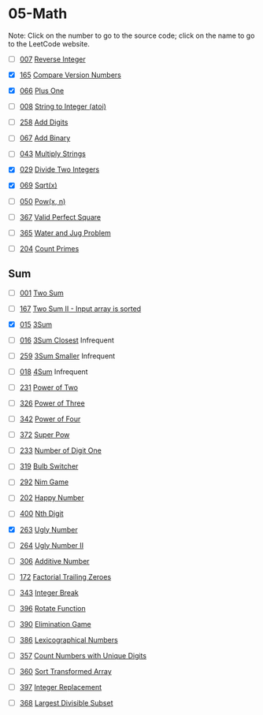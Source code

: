# 05-Math
Note: Click on the number to go to the source code; click on the name to go to the LeetCode website.

- [ ] [007](007_Reverse_Integer.cpp) [Reverse Integer](https://leetcode.com/problems/reverse-integer/description/)

- [x] [165](165_Compare_Version_Numbers.cpp) [Compare Version Numbers](https://leetcode.com/problems/compare-version-numbers/description/)

- [x] [066](066_Plus_One.cpp) [Plus One](https://leetcode.com/problems/plus-one/description/)

- [ ] [008](008_String_to_Integer_(atoi).cpp) [String to Integer (atoi)](https://leetcode.com/problems/string-to-integer-atoi/description/)

- [ ] [258](258_Add_Digits.cpp) [Add Digits](https://leetcode.com/problems/add-digits/description/)

- [ ] [067](067_Add_Binary.cpp) [Add Binary](https://leetcode.com/problems/add-binary/description/)

- [ ] [043](043_Multiply_Strings.cpp) [Multiply Strings](https://leetcode.com/problems/multiply-strings/description/)

- [x] [029](029_Divide_Two_Integers.cpp) [Divide Two Integers](https://leetcode.com/problems/divide-two-integers/description/)

- [x] [069](069_Sqrt(x).cpp) [Sqrt(x)](https://leetcode.com/problems/sqrtx/description/)

- [ ] [050](050_Pow(x,_n).cpp) [Pow(x, n)](https://leetcode.com/problems/powx-n/description/)

- [ ] [367](367_Valid_Perfect_Square.cpp) [Valid Perfect Square](https://leetcode.com/problems/valid-perfect-square/description/)

- [ ] [365](365_Water_and_Jug_Problem.cpp) [Water and Jug Problem](https://leetcode.com/problems/water-and-jug-problem/description/)

- [ ] [204](204_Count_Primes.cpp) [Count Primes](https://leetcode.com/problems/count-primes/description/)

## Sum

- [ ] [001](001_Two_Sum.cpp) [Two Sum](https://leetcode.com/problems/two-sum/description/)

- [ ] [167](167_Two_Sum_II-Input_array_is_sorted.cpp) [Two Sum II - Input array is sorted](https://leetcode.com/problems/two-sum-ii-input-array-is-sorted/description/)

- [x] [015](015_3Sum.cpp) [3Sum](https://leetcode.com/problems/3sum/description/)

- [ ] [016](016_3Sum_Closest.cpp) [3Sum Closest](https://leetcode.com/problems/3sum-closest/description/) Infrequent

- [ ] [259](259_3Sum_Smaller.cpp) [3Sum Smaller](https://leetcode.com/problems/3sum-smaller/description/) Infrequent

- [ ] [018](018_4Sum.cpp) [4Sum](https://leetcode.com/problems/4sum/description/) Infrequent

- [ ] [231](231_Power_of_Two.cpp) [Power of Two](https://leetcode.com/problems/power-of-two/description/)

- [ ] [326](326_Power_of_Three.cpp) [Power of Three](https://leetcode.com/problems/power-of-three/description/)

- [ ] [342](342_Power_of_Four.cpp) [Power of Four](https://leetcode.com/problems/power-of-four/description/)

- [ ] [372](372_Super_Pow.cpp) [Super Pow](https://leetcode.com/problems/super-pow/description/)

- [ ] [233](233_Number_of_Digit_One.cpp) [Number of Digit One](https://leetcode.com/problems/number-of-digit-one/description/)

- [ ] [319](319_Bulb_Switcher.cpp) [Bulb Switcher](https://leetcode.com/problems/bulb-switcher/description/)

- [ ] [292](292_Nim_Game.cpp) [Nim Game](https://leetcode.com/problems/nim-game/description/)

- [ ] [202](202_Happy_Number.cpp) [Happy Number](https://leetcode.com/problems/happy-number/description/)

- [ ] [400](400_Nth_Digit.cpp) [Nth Digit](https://leetcode.com/problems/nth-digit/description/)

- [x] [263](263_Ugly_Number.cpp) [Ugly Number](https://leetcode.com/problems/ugly-number/description/)

- [ ] [264](264_Ugly_Number_II.cpp) [Ugly Number II](https://leetcode.com/problems/ugly-number-ii/description/)

- [ ] [306](306_Additive_Number.cpp) [Additive Number](https://leetcode.com/problems/additive-number/description/)

- [ ] [172](172_Factorial_Trailing_Zeroes.cpp) [Factorial Trailing Zeroes](https://leetcode.com/problems/factorial-trailing-zeroes/description/)

- [ ] [343](343_Integer_Break.cpp) [Integer Break](https://leetcode.com/problems/integer-break/description/)

- [ ] [396](396_Rotate_Function.cpp) [Rotate Function](https://leetcode.com/problems/rotate-function/description/)

- [ ] [390](390_Elimination_Game.cpp) [Elimination Game](https://leetcode.com/problems/elimination-game/description/)

- [ ] [386](386_Lexicographical_Numbers.cpp) [Lexicographical Numbers](https://leetcode.com/problems/lexicographical-numbers/description/)

- [ ] [357](357_Count_Numbers_with_Unique_Digits.cpp) [Count Numbers with Unique Digits](https://leetcode.com/problems/count-numbers-with-unique-digits/description/)

- [ ] [360](360_Sort_Transformed_Array.cpp) [Sort Transformed Array](https://leetcode.com/problems/sort-transformed-array/description/)

- [ ] [397](397_Integer_Replacement.cpp) [Integer Replacement](https://leetcode.com/problems/integer-replacement/description/)

- [ ] [368](368_Largest_Divisible_Subset.cpp) [Largest Divisible Subset](https://leetcode.com/problems/largest-divisible-subset/description/)
